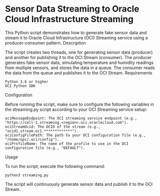 # Sensor Data Streaming to Oracle Cloud Infrastructure Streaming

This Python script demonstrates how to generate fake sensor data and stream it to Oracle Cloud Infrastructure (OCI) Streaming service using a producer-consumer pattern.
Description

The script creates two threads, one for generating sensor data (producer) and another for publishing it to the OCI Stream (consumer). The producer generates fake sensor data, simulating temperature and humidity readings from multiple sensors, and stores the data in a queue. The consumer reads the data from the queue and publishes it to the OCI Stream.
Requirements

    Python 3.6 or higher
    OCI Python SDK

Configuration

Before running the script, make sure to configure the following variables in the streaming.py script according to your OCI Streaming service setup:

    ociMessageEndpoint: The OCI streaming service endpoint (e.g., "https://cell-1.streaming.<region>.oci.oraclecloud.com").
    ociStreamOcid: The OCID of the stream (e.g., "ocid1.stream.oc1.*************").
    ociConfigFilePath: The path to your OCI configuration file (e.g., "/home/opc/.oci/config").
    ociProfileName: The name of the profile to use in the OCI configuration file (e.g., "DEFAULT").

Usage

To run the script, execute the following command:

```
python3 streaming.py
```

The script will continuously generate sensor data and publish it to the OCI Stream.
